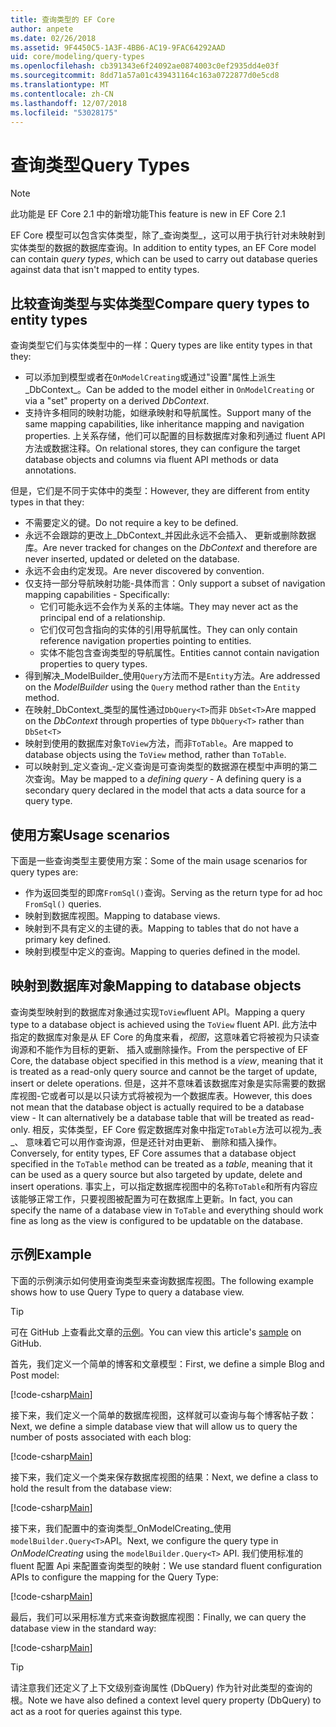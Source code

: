 ```yaml
---
title: 查询类型的 EF Core
author: anpete
ms.date: 02/26/2018
ms.assetid: 9F4450C5-1A3F-4BB6-AC19-9FAC64292AAD
uid: core/modeling/query-types
ms.openlocfilehash: cb391343e6f24092ae0874003c0ef2935dd4e03f
ms.sourcegitcommit: 8dd71a57a01c439431164c163a0722877d0e5cd8
ms.translationtype: MT
ms.contentlocale: zh-CN
ms.lasthandoff: 12/07/2018
ms.locfileid: "53028175"
---
```

# <a name="query-types"></a><span data-ttu-id="02849-102">查询类型</span><span class="sxs-lookup"><span data-stu-id="02849-102">Query Types</span></span>
> [!NOTE]
> <span data-ttu-id="02849-103">此功能是 EF Core 2.1 中的新增功能</span><span class="sxs-lookup"><span data-stu-id="02849-103">This feature is new in EF Core 2.1</span></span>

<span data-ttu-id="02849-104">EF Core 模型可以包含实体类型，除了_查询类型_，这可以用于执行针对未映射到实体类型的数据的数据库查询。</span><span class="sxs-lookup"><span data-stu-id="02849-104">In addition to entity types, an EF Core model can contain _query types_, which can be used to carry out database queries against data that isn't mapped to entity types.</span></span>

## <a name="compare-query-types-to-entity-types"></a><span data-ttu-id="02849-105">比较查询类型与实体类型</span><span class="sxs-lookup"><span data-stu-id="02849-105">Compare query types to entity types</span></span>

<span data-ttu-id="02849-106">查询类型它们与实体类型中的一样：</span><span class="sxs-lookup"><span data-stu-id="02849-106">Query types are like entity types in that they:</span></span>

- <span data-ttu-id="02849-107">可以添加到模型或者在`OnModelCreating`或通过"设置"属性上派生_DbContext_。</span><span class="sxs-lookup"><span data-stu-id="02849-107">Can be added to the model either in `OnModelCreating` or via a "set" property on a derived _DbContext_.</span></span>
- <span data-ttu-id="02849-108">支持许多相同的映射功能，如继承映射和导航属性。</span><span class="sxs-lookup"><span data-stu-id="02849-108">Support many of the same mapping capabilities, like inheritance mapping and navigation properties.</span></span> <span data-ttu-id="02849-109">上关系存储，他们可以配置的目标数据库对象和列通过 fluent API 方法或数据注释。</span><span class="sxs-lookup"><span data-stu-id="02849-109">On relational stores, they can configure the target database objects and columns via fluent API methods or data annotations.</span></span>

<span data-ttu-id="02849-110">但是，它们是不同于实体中的类型：</span><span class="sxs-lookup"><span data-stu-id="02849-110">However, they are different from entity types in that they:</span></span>

- <span data-ttu-id="02849-111">不需要定义的键。</span><span class="sxs-lookup"><span data-stu-id="02849-111">Do not require a key to be defined.</span></span>
- <span data-ttu-id="02849-112">永远不会跟踪的更改上_DbContext_并因此永远不会插入、 更新或删除数据库。</span><span class="sxs-lookup"><span data-stu-id="02849-112">Are never tracked for changes on the _DbContext_ and therefore are never inserted, updated or deleted on the database.</span></span>
- <span data-ttu-id="02849-113">永远不会由约定发现。</span><span class="sxs-lookup"><span data-stu-id="02849-113">Are never discovered by convention.</span></span>
- <span data-ttu-id="02849-114">仅支持一部分导航映射功能-具体而言：</span><span class="sxs-lookup"><span data-stu-id="02849-114">Only support a subset of navigation mapping capabilities - Specifically:</span></span>
  - <span data-ttu-id="02849-115">它们可能永远不会作为关系的主体端。</span><span class="sxs-lookup"><span data-stu-id="02849-115">They may never act as the principal end of a relationship.</span></span>
  - <span data-ttu-id="02849-116">它们仅可包含指向的实体的引用导航属性。</span><span class="sxs-lookup"><span data-stu-id="02849-116">They can only contain reference navigation properties pointing to entities.</span></span>
  - <span data-ttu-id="02849-117">实体不能包含查询类型的导航属性。</span><span class="sxs-lookup"><span data-stu-id="02849-117">Entities cannot contain navigation properties to query types.</span></span>
- <span data-ttu-id="02849-118">得到解决_ModelBuilder_使用`Query`方法而不是`Entity`方法。</span><span class="sxs-lookup"><span data-stu-id="02849-118">Are addressed on the _ModelBuilder_ using the `Query` method rather than the `Entity` method.</span></span>
- <span data-ttu-id="02849-119">在映射_DbContext_类型的属性通过`DbQuery<T>`而非 `DbSet<T>`</span><span class="sxs-lookup"><span data-stu-id="02849-119">Are mapped on the _DbContext_ through properties of type `DbQuery<T>` rather than `DbSet<T>`</span></span>
- <span data-ttu-id="02849-120">映射到使用的数据库对象`ToView`方法，而非`ToTable`。</span><span class="sxs-lookup"><span data-stu-id="02849-120">Are mapped to database objects using the `ToView` method, rather than `ToTable`.</span></span>
- <span data-ttu-id="02849-121">可以映射到_定义查询_-定义查询是可查询类型的数据源在模型中声明的第二次查询。</span><span class="sxs-lookup"><span data-stu-id="02849-121">May be mapped to a _defining query_ - A defining query is a secondary query declared in the model that acts a data source for a query type.</span></span>

## <a name="usage-scenarios"></a><span data-ttu-id="02849-122">使用方案</span><span class="sxs-lookup"><span data-stu-id="02849-122">Usage scenarios</span></span>

<span data-ttu-id="02849-123">下面是一些查询类型主要使用方案：</span><span class="sxs-lookup"><span data-stu-id="02849-123">Some of the main usage scenarios for query types are:</span></span>

- <span data-ttu-id="02849-124">作为返回类型的即席`FromSql()`查询。</span><span class="sxs-lookup"><span data-stu-id="02849-124">Serving as the return type for ad hoc `FromSql()` queries.</span></span>
- <span data-ttu-id="02849-125">映射到数据库视图。</span><span class="sxs-lookup"><span data-stu-id="02849-125">Mapping to database views.</span></span>
- <span data-ttu-id="02849-126">映射到不具有定义的主键的表。</span><span class="sxs-lookup"><span data-stu-id="02849-126">Mapping to tables that do not have a primary key defined.</span></span>
- <span data-ttu-id="02849-127">映射到模型中定义的查询。</span><span class="sxs-lookup"><span data-stu-id="02849-127">Mapping to queries defined in the model.</span></span>

## <a name="mapping-to-database-objects"></a><span data-ttu-id="02849-128">映射到数据库对象</span><span class="sxs-lookup"><span data-stu-id="02849-128">Mapping to database objects</span></span>

<span data-ttu-id="02849-129">查询类型映射到的数据库对象通过实现`ToView`fluent API。</span><span class="sxs-lookup"><span data-stu-id="02849-129">Mapping a query type to a database object is achieved using the `ToView` fluent API.</span></span> <span data-ttu-id="02849-130">此方法中指定的数据库对象是从 EF Core 的角度来看，_视图_，这意味着它将被视为只读查询源和不能作为目标的更新、 插入或删除操作。</span><span class="sxs-lookup"><span data-stu-id="02849-130">From the perspective of EF Core, the database object specified in this method is a _view_, meaning that it is treated as a read-only query source and cannot be the target of update, insert or delete operations.</span></span> <span data-ttu-id="02849-131">但是，这并不意味着该数据库对象是实际需要的数据库视图-它或者可以是以只读方式将被视为一个数据库表。</span><span class="sxs-lookup"><span data-stu-id="02849-131">However, this does not mean that the database object is actually required to be a database view - It can alternatively be a database table that will be treated as read-only.</span></span> <span data-ttu-id="02849-132">相反，实体类型，EF Core 假定数据库对象中指定`ToTable`方法可以视为_表_、 意味着它可以用作查询源，但是还针对由更新、 删除和插入操作。</span><span class="sxs-lookup"><span data-stu-id="02849-132">Conversely, for entity types, EF Core assumes that a database object specified in the `ToTable` method can be treated as a _table_, meaning that it can be used as a query source but also targeted by update, delete and insert operations.</span></span> <span data-ttu-id="02849-133">事实上，可以指定数据库视图中的名称`ToTable`和所有内容应该能够正常工作，只要视图被配置为可在数据库上更新。</span><span class="sxs-lookup"><span data-stu-id="02849-133">In fact, you can specify the name of a database view in `ToTable` and everything should work fine as long as the view is configured to be updatable on the database.</span></span>

## <a name="example"></a><span data-ttu-id="02849-134">示例</span><span class="sxs-lookup"><span data-stu-id="02849-134">Example</span></span>

<span data-ttu-id="02849-135">下面的示例演示如何使用查询类型来查询数据库视图。</span><span class="sxs-lookup"><span data-stu-id="02849-135">The following example shows how to use Query Type to query a database view.</span></span>

> [!TIP]
> <span data-ttu-id="02849-136">可在 GitHub 上查看此文章的[示例](https://github.com/aspnet/EntityFramework.Docs/tree/master/samples/core/QueryTypes)。</span><span class="sxs-lookup"><span data-stu-id="02849-136">You can view this article's [sample](https://github.com/aspnet/EntityFramework.Docs/tree/master/samples/core/QueryTypes) on GitHub.</span></span>

<span data-ttu-id="02849-137">首先，我们定义一个简单的博客和文章模型：</span><span class="sxs-lookup"><span data-stu-id="02849-137">First, we define a simple Blog and Post model:</span></span>

[!code-csharp[Main](../../../samples/core/QueryTypes/Program.cs#Entities)]

<span data-ttu-id="02849-138">接下来，我们定义一个简单的数据库视图，这样就可以查询与每个博客帖子数：</span><span class="sxs-lookup"><span data-stu-id="02849-138">Next, we define a simple database view that will allow us to query the number of posts associated with each blog:</span></span>

[!code-csharp[Main](../../../samples/core/QueryTypes/Program.cs#View)]

<span data-ttu-id="02849-139">接下来，我们定义一个类来保存数据库视图的结果：</span><span class="sxs-lookup"><span data-stu-id="02849-139">Next, we define a class to hold the result from the database view:</span></span>

[!code-csharp[Main](../../../samples/core/QueryTypes/Program.cs#QueryType)]

<span data-ttu-id="02849-140">接下来，我们配置中的查询类型_OnModelCreating_使用`modelBuilder.Query<T>`API。</span><span class="sxs-lookup"><span data-stu-id="02849-140">Next, we configure the query type in _OnModelCreating_ using the `modelBuilder.Query<T>` API.</span></span>
<span data-ttu-id="02849-141">我们使用标准的 fluent 配置 Api 来配置查询类型的映射：</span><span class="sxs-lookup"><span data-stu-id="02849-141">We use standard fluent configuration APIs to configure the mapping for the Query Type:</span></span>

[!code-csharp[Main](../../../samples/core/QueryTypes/Program.cs#Configuration)]

<span data-ttu-id="02849-142">最后，我们可以采用标准方式来查询数据库视图：</span><span class="sxs-lookup"><span data-stu-id="02849-142">Finally, we can query the database view in the standard way:</span></span>

[!code-csharp[Main](../../../samples/core/QueryTypes/Program.cs#Query)]

> [!TIP]
> <span data-ttu-id="02849-143">请注意我们还定义了上下文级别查询属性 (DbQuery) 作为针对此类型的查询的根。</span><span class="sxs-lookup"><span data-stu-id="02849-143">Note we have also defined a context level query property (DbQuery) to act as a root for queries against this type.</span></span>
